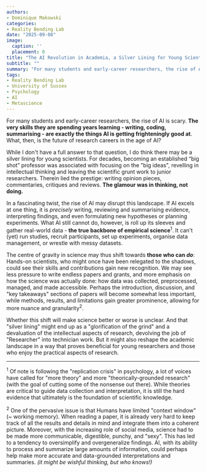 ```yaml
---
authors:
- Dominique Makowski
categories:
- Reality Bending Lab
date: "2025-09-08"
image:
  caption: ''
  placement: 0
title: "The AI Revolution in Academia, a Silver Lining for Young Scientists?"
subtitle: ""
summary: "For many students and early-career researchers, the rise of AI is scary. What's the future of research careers in the age of AI?"
tags:
- Reality Bending Lab
- University of Sussex
- Psychology
- AI
- Metascience
---
```


For many students and early-career researchers, the rise of AI is scary. **The very skills they are spending years learning - writing, coding, summarising - are exactly the things AI is getting frighteningly good at**. What, then, is the future of research careers in the age of AI?

While I don't have a full answer to that question, I do think there may be a silver lining for young scientists.
For decades, becoming an established “big shot” professor was associated with focusing on the "big ideas", revelling in intellectual thinking and leaving the scientific grunt work to junior researchers.
Therein lied the prestige: writing opinion pieces, commentaries, critiques and reviews. **The glamour was in thinking, not doing.**

In a fascinating twist, the rise of AI may disrupt this landscape. If AI excels at one thing, it is *precisely* writing, reviewing and summarising evidence, interpreting findings, and even formulating new hypotheses or planning experiments.
What AI still cannot do, however, is roll up its sleeves and gather real-world data - **the true backbone of empirical science**<sup>1</sup>. It can't (yet) run studies, recruit participants, set up experiments, organise data management, or wrestle with messy datasets.


The centre of gravity in science may thus shift towards **those who can *do***: Hands-on scientists, who might once have been relegated to the shadows, could see their skills and contributions gain new recognition.
We may see less pressure to write endless papers and grants, and more emphasis on how the science was actually done: how data was collected, preprocessed, managed, and made accessible.
Perhaps the introduction, discussion, and "key takeaways" sections of papers will become somewhat less important, while methods, results, and limitations gain greater prominence, allowing for more nuance and granularity<sup>2</sup>.

Whether this shift will make science better or worse is unclear. And that "silver lining" might end up as a "glorification of the grind" and a devaluation of the intellectual aspects of research, devolving the job of "Researcher" into technician work.
But it might also reshape the academic landscape in a way that proves beneficial for young researchers and those who enjoy the practical aspects of research.

---

<sup>1</sup> Of note is following the "replication crisis" in psychology, a lot of voices have called for "more theory" and more "theorically-grounded research" (with the goal of cutting some of the nonsense out there). While theories are critical to guide data collection and interpretation, it is still the hard evidence that ultimately is the foundation of scientific knowledge.

<sup>2</sup> One of the pervasive issue is that Humans have limited "context window" (~ working memory). When reading a paper, it is already very hard to keep track of all the results and details in mind and integrate them into a coherent picture. Moreover, with the increasing role of social media, science had to be made more communicable, digestible, punchy, and "sexy". This has led to a tendency to oversimplify and overgeneralize findings. AI, with its ability to process and summarize large amounts of information, could perhaps help make more accurate and data-grounded interpretations and summaries. *(it might be wishful thinking, but who knows!)*